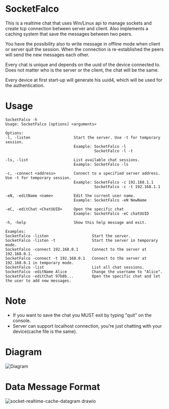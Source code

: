 # SocketFalco
This is a realtime chat that uses Win/Linux api to manage sockets and create tcp connection between server and client. Also implements a caching system that save the messages between two peers.

You have the possibility also to write message in offline mode when client or server quit the session. When the connection is re-established the peers will send the new messages each other.

Every chat is unique and depends on the uuid of the device connected to. Does not matter who is the server or the client, the chat will be the same.

Every device at first start-up will generate his uuid4, which will be used for the authentication.

# Usage
  ```
SocketFalco -h   
Usage: SocketFalco [options] <arguments>

Options:
-l, -listen                   Start the server. Use -t for temporary session.
                                Example: SocketFalco -l
                                         SocketFalco -l -t

-ls, -list                    List available chat sessions.
                                Example: SocketFalco -ls

-c, -connect <address>        Connect to a specified server address. Use -t for temporary session.
                                Example: SocketFalco -c 192.168.1.1
                                         SocketFalco -c -t 192.168.1.1

-eN, -editName <name>         Edit the current user name.
                                Example: SocketFalco -eN NewName

-eC, -editChat <ChatUUID>     Open the specific chat
                                Example: SocketFalco -eC chatUUID

-h, -help                     Show this help message and exit.

Examples:
SocketFalco -listen                   Start the server.
SocketFalco -listen -t                Start the server in temporary mode.
SocketFalco -connect 192.168.0.1      Connect to the server at 192.168.0.1.
SocketFalco -connect -t 192.168.0.1   Connect to the server at 192.168.0.1 in temporary mode.
SocketFalco -list                     List all chat sessions.
SocketFalco -editName Alice           Change the username to "Alice".
SocketFalco -editChat 97b8b...        Open the specific chat and let the user to add new messages.
  ```


# Note
* If you want to save the chat you MUST exit by typing "quit" on the console.
* Server can support localhost connection, you're just chatting with your device(cache file is the same).

# Diagram
![Diagram](https://github.com/user-attachments/assets/1383960b-31d2-4db6-942d-a6fd0e104b4c)

# Data Message Format
![socket-realtime-cache-datagram drawio](https://github.com/Peppo10/Socket-realtime-cached-chat/assets/131891564/dc63afad-bd6e-49f8-a81e-bb42cea59b36)




